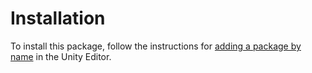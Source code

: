 # Installation

To install this package, follow the instructions for [adding a package by name](https://docs.unity3d.com/2021.1/Documentation/Manual/upm-ui-quick.html) in the Unity Editor.